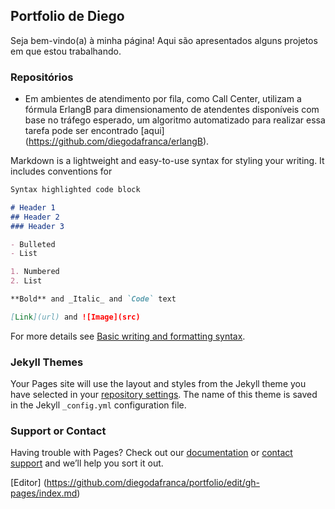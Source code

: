 ## Portfolio de Diego


Seja bem-vindo(a) à minha página! Aqui são apresentados alguns projetos em que estou trabalhando. 




### Repositórios

- Em ambientes de atendimento por fila, como Call Center, utilizam a fórmula ErlangB para dimensionamento de atendentes disponíveis com base no tráfego esperado, um algoritmo automatizado para realizar essa tarefa pode ser encontrado [aqui] (https://github.com/diegodafranca/erlangB).



Markdown is a lightweight and easy-to-use syntax for styling your writing. It includes conventions for

```markdown
Syntax highlighted code block

# Header 1
## Header 2
### Header 3

- Bulleted
- List

1. Numbered
2. List

**Bold** and _Italic_ and `Code` text

[Link](url) and ![Image](src)
```

For more details see [Basic writing and formatting syntax](https://docs.github.com/en/github/writing-on-github/getting-started-with-writing-and-formatting-on-github/basic-writing-and-formatting-syntax).

### Jekyll Themes

Your Pages site will use the layout and styles from the Jekyll theme you have selected in your [repository settings](https://github.com/diegodafranca/portfolio/settings/pages). The name of this theme is saved in the Jekyll `_config.yml` configuration file.

### Support or Contact

Having trouble with Pages? Check out our [documentation](https://docs.github.com/categories/github-pages-basics/) or [contact support](https://support.github.com/contact) and we’ll help you sort it out.

[Editor] (https://github.com/diegodafranca/portfolio/edit/gh-pages/index.md)
